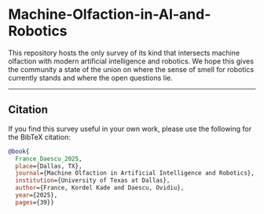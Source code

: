 # Machine-Olfaction-in-AI-and-Robotics
This repository hosts the only survey of its kind that intersects machine olfaction with modern artificial intelligence and robotics. 
We hope this gives the community a state of the union on where the sense of smell for robotics currently stands and where the open questions lie.

----

## Citation
If you find this survey useful in your own work, please use the following for the BibTeX citation:

```bibtex
@book{
  France_Daescu_2025,
  place={Dallas, TX},
  journal={Machine Olfaction in Artificial Intelligence and Robotics},
  institution={University of Texas at Dallas},
  author={France, Kordel Kade and Daescu, Ovidiu},
  year={2025},
  pages={39}}
```
